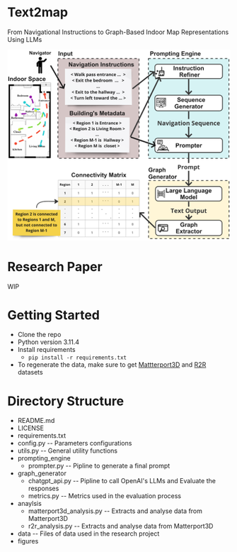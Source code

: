 # Text2map
From Navigational Instructions to Graph-Based Indoor Map Representations Using LLMs

![text2map solution](<figures/text2map.png>)

# Research Paper
WIP
# Getting Started
- Clone the repo
- Python version 3.11.4
- Install requirements
    - ```pip install -r requirements.txt```
- To regenerate the data, make sure to get [Mattterport3D](https://niessner.github.io/Matterport/) and [R2R](https://bringmeaspoon.org/) datasets 

# Directory Structure
- README.md
- LICENSE
- requirements.txt
- config.py -- Parameters configurations
- utils.py -- General utility functions
- prompting_engine
    - prompter.py -- Pipline to generate a final prompt
- graph_generator
    - chatgpt_api.py -- Pipline to call OpenAI's LLMs and Evaluate the responses
    - metrics.py -- Metrics used in the evaluation process
- anaylsis
    - matterport3d_analysis.py -- Extracts and analyse data from Matterport3D
    - r2r_analysis.py -- Extracts and analyse data from Matterport3D
- data -- Files of data used in the research project
- figures